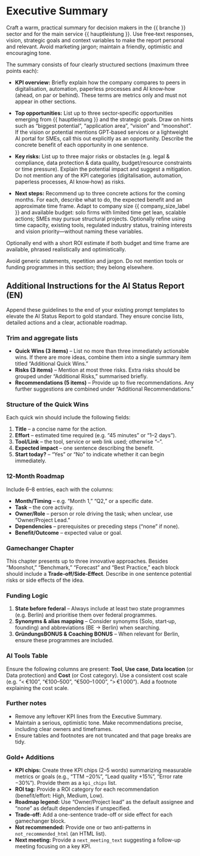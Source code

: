 # Executive Summary

Craft a warm, practical summary for decision makers in the {{ branche }} sector and for the main service {{ hauptleistung }}. Use free‑text responses, vision, strategic goals and context variables to make the report personal and relevant. Avoid marketing jargon; maintain a friendly, optimistic and encouraging tone.

The summary consists of four clearly structured sections (maximum three points each):

* **KPI overview:** Briefly explain how the company compares to peers in digitalisation, automation, paperless processes and AI know‑how (ahead, on par or behind). These terms are metrics only and must not appear in other sections.

* **Top opportunities:** List up to three sector‑specific opportunities emerging from {{ hauptleistung }} and the strategic goals. Draw on hints such as “biggest potential”, “application area”, “vision” and “moonshot”. If the vision or potential mentions GPT‑based services or a lightweight AI portal for SMEs, call this out explicitly as an opportunity. Describe the concrete benefit of each opportunity in one sentence.

* **Key risks:** List up to three major risks or obstacles (e.g. legal & compliance, data protection & data quality, budget/resource constraints or time pressure). Explain the potential impact and suggest a mitigation. Do not mention any of the KPI categories (digitalisation, automation, paperless processes, AI know‑how) as risks.

* **Next steps:** Recommend up to three concrete actions for the coming months. For each, describe what to do, the expected benefit and an approximate time frame. Adapt to company size {{ company_size_label }} and available budget: solo firms with limited time get lean, scalable actions; SMEs may pursue structural projects. Optionally refine using time capacity, existing tools, regulated industry status, training interests and vision priority—without naming these variables.

Optionally end with a short ROI estimate if both budget and time frame are available, phrased realistically and optimistically.

Avoid generic statements, repetition and jargon. Do not mention tools or funding programmes in this section; they belong elsewhere.

## Additional Instructions for the AI Status Report (EN)

Append these guidelines to the end of your existing prompt templates to elevate the AI Status Report to gold standard. They ensure concise lists, detailed actions and a clear, actionable roadmap.

### Trim and aggregate lists

* **Quick Wins (3 items)** – List no more than three immediately actionable wins. If there are more ideas, combine them into a single summary item titled “Additional Quick Wins.”
* **Risks (3 items)** – Mention at most three risks. Extra risks should be grouped under “Additional Risks,” summarised briefly.
* **Recommendations (5 items)** – Provide up to five recommendations. Any further suggestions are combined under “Additional Recommendations.”

### Structure of the Quick Wins

Each quick win should include the following fields:

1. **Title** – a concise name for the action.
2. **Effort** – estimated time required (e.g. “45 minutes” or “1–2 days”).
3. **Tool/Link** – the tool, service or web link used; otherwise “–”.
4. **Expected impact** – one sentence describing the benefit.
5. **Start today?** – “Yes” or “No” to indicate whether it can begin immediately.

### 12‑Month Roadmap

Include 6–8 entries, each with the columns:

* **Month/Timing** – e.g. “Month 1,” “Q2,” or a specific date.
* **Task** – the core activity.
* **Owner/Role** – person or role driving the task; when unclear, use “Owner/Project Lead.”
* **Dependencies** – prerequisites or preceding steps (“none” if none).
* **Benefit/Outcome** – expected value or goal.

### Gamechanger Chapter

This chapter presents up to three innovative approaches. Besides “Moonshot,” “Benchmark,” “Forecast” and “Best Practice,” each block should include a **Trade‑off/Side‑Effect**. Describe in one sentence potential risks or side effects of the idea.

### Funding Logic

1. **State before federal** – Always include at least two state programmes (e.g. Berlin) and prioritise them over federal programmes.
2. **Synonyms & alias mapping** – Consider synonyms (Solo, start‑up, founding) and abbreviations (BE → Berlin) when searching.
3. **GründungsBONUS & Coaching BONUS** – When relevant for Berlin, ensure these programmes are included.

### AI Tools Table

Ensure the following columns are present: **Tool**, **Use case**, **Data location** (or Data protection) and **Cost** (or Cost category). Use a consistent cost scale (e.g. “< €100”, “€100–500”, “€500–1 000”, “> €1 000”). Add a footnote explaining the cost scale.

### Further notes

* Remove any leftover KPI lines from the Executive Summary.
* Maintain a serious, optimistic tone. Make recommendations precise, including clear owners and timeframes.
* Ensure tables and footnotes are not truncated and that page breaks are tidy.

### Gold+ Additions

* **KPI chips:** Create three KPI chips (2–5 words) summarizing measurable metrics or goals (e.g., “TTM −20%”, “Lead quality +15%”, “Error rate −30%”). Provide them as a `kpi_chips` list.
* **ROI tag:** Provide a ROI category for each recommendation (benefit/effort: High, Medium, Low).
* **Roadmap legend:** Use “Owner/Project lead” as the default assignee and “none” as default dependencies if unspecified.
* **Trade-off:** Add a one-sentence trade-off or side effect for each gamechanger block.
* **Not recommended:** Provide one or two anti‑patterns in `not_recommended_html` (an HTML list).
* **Next meeting:** Provide a `next_meeting_text` suggesting a follow-up meeting focusing on a key KPI.
